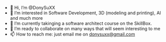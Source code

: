 - 👋 Hi, I’m @DonySuXX
- 👀 I’m interested in Software Development, 3D (modeling and printing), AI and much more
- 🌱 I’m currently takinging a software architect course on the SkillBox.
- 💞️ I’m ready to collaborate on many ways that will seem interesting to me
- 📫 How to reach me: just email me on donysuxx@gmail.com

<!---
DonySuXX/DonySuXX is a ✨ special ✨ repository because its `README.md` (this file) appears on your GitHub profile.
You can click the Preview link to take a look at your changes.
--->

